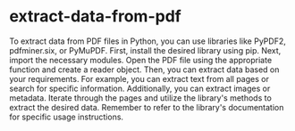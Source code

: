 # extract-data-from-pdf


To extract data from PDF files in Python, you can use libraries like PyPDF2, pdfminer.six, or PyMuPDF. First, install the desired library using pip. Next, import the necessary modules. Open the PDF file using the appropriate function and create a reader object. Then, you can extract data based on your requirements. For example, you can extract text from all pages or search for specific information. Additionally, you can extract images or metadata. Iterate through the pages and utilize the library's methods to extract the desired data. Remember to refer to the library's documentation for specific usage instructions.
